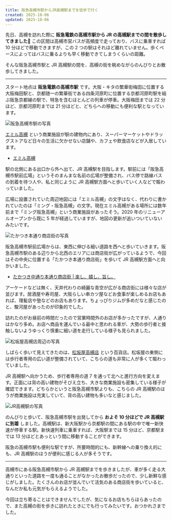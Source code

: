 ```yaml
---
title: 阪急高槻市駅からJR高槻駅までを徒歩で行く
created: 2025-10-06
updated: 2025-10-06
---
```


先日、高槻を訪れた際に **阪急電鉄の高槻市駅から JR の高槻駅までの間を散歩してきました🚶** この区間は高槻市営バスが高頻度で走っており、バスに乗車すれば 10 分ほどで移動できますが、この 2 つの駅はそれほど離れていません。歩くペースによってはバスに乗るよりも早く移動できてしまうくらいの距離。

そんな阪急高槻市駅と JR 高槻駅の間を、高槻の街を眺めながらのんびりとお散歩してきました。

---

スタート地点は **阪急電鉄の高槻市駅** です。大阪・キタの繁華街梅田に位置する大阪梅田駅と、京都随一の繁華街である四条河原町に位置する京都河原町駅を結ぶ阪急京都線の駅で、特急を含むほとんどの列車が停車。大阪梅田までは 22 分ほど、京都河原町までは 21 分ほどと、どちらへの移動にも便利な駅となっています。

![阪急高槻市駅の写真](76a58992-5462-4785-664c-7bb7c33aa300)

[エミル高槻](https://emirutakatsuki.hankyu.co.jp/) という商業施設が駅の建物内にあり、スーパーマーケットやドラッグストアなど日々の生活に欠かせない店舗や、カフェや飲食店などが入居しています。

- [エミル高槻](https://emirutakatsuki.hankyu.co.jp/)

駅の北側にある出口から外へ出て、JR 高槻駅を目指します。駅前には「阪急高槻市駅前広場」というそのまんまな名前の広場が整備され、バス停で路線バスの到着を待つ人や、私と同じように JR 高槻駅方面へと歩いていく人などで賑わっていました。

広場に設置されていた周辺地図には「エミル高槻」の文字はなく、代わりに書かれていたのは「ミング・阪急高槻」の文字。現在エミル高槻がある場所には数年前まで「ミング阪急高槻」という商業施設があったそう。2020 年のリニューアルオープンから既に 5 年が経過していますが、地図の更新が追いついていないみたいです。

![たかつき本通り商店街の写真](4273b901-a3fe-4d56-57fb-9c7aa590af00)

阪急高槻市駅前広場からは、東西に伸びる細い道路を西へと歩いていきます。阪急高槻市駅のある辺りから北西のエリアには商店街が広がっているようで、今回はその中央に位置する「たかつき本通り商店街」を歩いて JR 高槻駅方面へと向かいました。

- [たかつき中通り本通り商店街 | 楽し、嬉し、旨し。](https://nakahondori.jp/)

アーケードなどは無く、天井代わりの綺麗な青空が広がる商店街には様々な店が並びます。居酒屋や寿司屋、大阪らしい串カツ屋などお食事が楽しめるお店もあれば、理髪店や塾などのお店もあります。ちょっぴりジムが多めだなと感じたのと、駿河屋があったのが印象的でした。

訪れたのがお昼前の時間だったので営業時間外のお店が多かったですが、人通りはかなり多め。お店へ商品を運んでいる最中と思われる車が、大勢の歩行者と接触しないようゆっくり慎重に細い道を走行している様子も見られました。

![松坂屋高槻店周辺の写真](cafab8d6-ad98-469e-0cf6-b17b788e2000)

しばらく歩いて見えてきたのは、[松坂屋高槻店](https://www.matsuzakaya.co.jp/takatsuki/) という百貨店。松坂屋の東側には歩行者専用の広い道が整備されていて、こちらの道も非常に人が多くて賑わっていました。

JR 高槻駅へ向かうため、歩行者専用の道 7 を通って北へと進行方向を変えます。正面には背の高い建物がそびえ立ち、大きな商業施設も密集している様子が確認できます。どちらかというと阪急高槻市駅よりも、こちらの JR 高槻駅のほうが商業施設は充実していて、背の高い建物も多いなと感じました。

![JR高槻駅の写真](8d3254f3-5971-4fcd-fc70-291535648b00)

のんびりと歩いて、阪急高槻市駅を出発してから **およそ 10 分ほどで JR 高槻駅に到着** しました。高槻駅は、新大阪駅から京都駅の間にある駅の中で唯一新快速が停車する駅。新快速列車に乗車すれば、大阪駅までは 15 分ほど、京都駅までは 13 分ほどとあっという間に移動することができます。

阪急の高槻市駅も便利な駅ですが、所要時間的にも、新幹線への乗り換え的にも、JR 高槻駅のほうが便利に感じる人が多そうです。

---

高槻市にある阪急高槻市駅から JR 高槻駅までを歩きましたが、車が多く走る大通りといった道路を一度も通ることがなかったお散歩だったので、少し新鮮な感じがしました。たくさんのお店が並んでいて活気のある商店街を歩いていると、なんだか私も元気がもらえるようでした。

今回は立ち寄ることはできませんでしたが、気になるお店もちらほらあったので、また高槻の街を歩きに訪れたときにでも行ってみたいです。おつかれさまでした。
